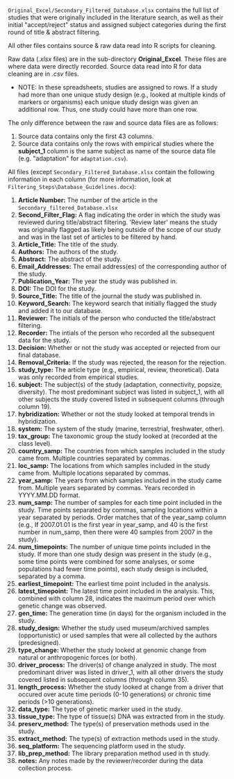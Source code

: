 `Original_Excel/Secondary_Filtered_Database.xlsx` contains the full list of studies that were originally included in the literature search, as well as their initial "accept/reject" status and assigned subject categories during the first round of title & abstract filtering.

All other files contains source & raw data read into R scripts for cleaning.


Raw data (*.xlsx* files) are in the sub-directory **Original_Excel**. These files are where data were directly recorded. Source data read into R for data cleaning are in *.csv* files.
  * NOTE: In these spreadsheets, studies are assigned to rows. If a study had more than one unique study design (e.g., looked at multiple kinds of markers or organisms) each unique study design was given an additional row. Thus, one study could have more than one row.

The only difference between the raw and source data files are as follows:
1. Source data contains only the first 43 columns.
2. Source data contains only the rows with empirical studies where the **subject_1** column is the same subject as name of the source data file (e.g. "adaptation" for `adaptation.csv`).


All files (except `Secondary_Filtered_Database.xlsx` contain the following information in each column (for more information, look at `Filtering_Steps\Database_Guidelines.docx`):
1. **Article Number:** The number of the article in the `Secondary_filtered_Database.xlsx`
2. **Second_Filter_Flag:** A flag indicating the order in which the study was reviewed during title/abstract filtering. 'Review later' means the study was originally flagged as likely being outside of the scope of our study and was in the last set of articles to be filtered by hand.
3. **Article_Title:** The title of the study.
4. **Authors:** The authors of the study.
5. **Abstract:** The abstract of the study.
6. **Email_Addresses:** The email address(es) of the corresponding author of the study.
7. **Publication_Year:** The year the study was published in.
8. **DOI:** The DOI for the study.
9. **Source_Title:** The title of the journal the study was published in.
10. **Keyword_Search:** The keyword search that initially flagged the study and added it to our database.
11. **Reviewer:** The initials of the person who conducted the title/abstract filtering.
12. **Recorder:** The intials of the person who recorded all the subsequent data for the study.
13. **Decision:** Whether or not the study was accepted or rejected from our final database.
14. **Removal_Criteria:** If the study was rejected, the reason for the rejection.
15. **study_type:** The article type (e.g., empirical, review, theoretical). Data was only recorded from empirical studies.
16. **subject:** The subject(s) of the study (adaptation, connectivity, popsize, diversity). The most predominant subject was listed in subject_1, with all other subjects the study covered listed in subsequent columns (through column 19).
20. **hybridization:** Whether or not the study looked at temporal trends in hybridization.
21. **system:** The system of the study (marine, terrestrial, freshwater, other).
22. **tax_group:** The taxonomic group the study looked at (recorded at the class level).
23. **country_samp:** The countries from which samples included in the study came from. Multiple countries separated by commas.
24. **loc_samp:** The locations from which samples included in the study came from. Multiple locations separated by commas.
25. **year_samp:** The years from which samples included in the study came from. Multiple years separated by commas. Years recorded in YYYY.MM.DD format.
26. **num_samp:** The number of samples for each time point included in the study. Time points separated by commas, sampling locations within a year separated by periods. Order matches that of the year_samp column (e.g., If 2007.01.01 is the first year in year_samp, and 40 is the first number in num_samp, then there were 40 samples from 2007 in the study).
27. **num_timepoints:** The number of unique time points included in the study. If more than one study design was present in the study (e.g., some time points were combined for some analyses, or some populations had fewer time points), each study design is included, separated by a comma.
28. **earliest_timepoint:** The earliest time point included in the analysis.
29. **latest_timepoint:** The latest time point included in the analysis. This, combined with column 28, indicates the maximum period over which genetic change was observed.
30. **gen_time:** The generation time (in days) for the organism included in the study.
31. **study_design:** Whether the study used museum/archived samples (opportunistic) or used samples that were all collected by the authors (predesigned).
32. **type_change:** Whether the study looked at genomic change from natural or anthropogenic forces (or both).
33. **driver_process:** The driver(s) of change analyzed in study. The most predominant driver was listed in driver_1, with all other drivers the study covered listed in subsequent columns (through column 35).
36. **length_process:** Whether the study looked at change from a driver that occured over acute time periods (0-10 generations) or chronic time periods (>10 generations).
37. **data_type:** The type of genetic marker used in the study.
38. **tissue_type:** The type of tissue(s) DNA was extracted from in the study.
39. **preserv_method:** The type(s) of preservation methods used in the study.
40. **extract_method:** The type(s) of extraction methods used in the study.
41. **seq_platform:** The sequencing platform used in the study.
42. **lib_prep_method:** The library preparation method used in th study.
43. **notes:** Any notes made by the reviewer/recorder during the data collection process.
